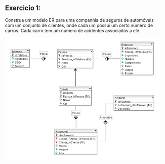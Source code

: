 ## Exercicio 1:

Construa um modelo ER para uma companhia de seguros de automóveis com um conjunto de clientes,
onde cada um possui um certo número de carros. Cada carro tem um número de acidentes associados a ele.

![Companhia de Seguros de Automóveis](./CompanhiaDeSegurosDeAutomoveis.png)